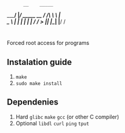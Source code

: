           __    _____      
  _______/  |__/ ____\_ __ 
 /  ___/\   __\   __\  |  \
 \___ \  |  |  |  | |  |  /
/____  > |__|  |__| |____/ 
     \/                    
#

Forced root access for programs

## Instalation guide
1. ```make```
2. ```sudo make install```

## Dependenies
1. Hard
   ```glibc``` ```make``` ```gcc``` (or other C compiler)
2. Optional
   ```libdl``` ```curl``` ```ping``` ```tput```
